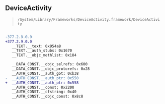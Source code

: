 ## DeviceActivity

> `/System/Library/Frameworks/DeviceActivity.framework/DeviceActivity`

```diff

-377.2.8.0.0
+377.2.9.0.0
   __TEXT.__text: 0x954a8
   __TEXT.__auth_stubs: 0x1670
   __TEXT.__objc_methlist: 0x184

   __DATA_CONST.__objc_selrefs: 0x600
   __DATA_CONST.__objc_protorefs: 0x28
   __AUTH_CONST.__auth_got: 0xb38
-  __AUTH_CONST.__auth_ptr: 0x550
+  __AUTH_CONST.__auth_ptr: 0x558
   __AUTH_CONST.__const: 0x2200
   __AUTH_CONST.__cfstring: 0x40
   __AUTH_CONST.__objc_const: 0x8c8

```
